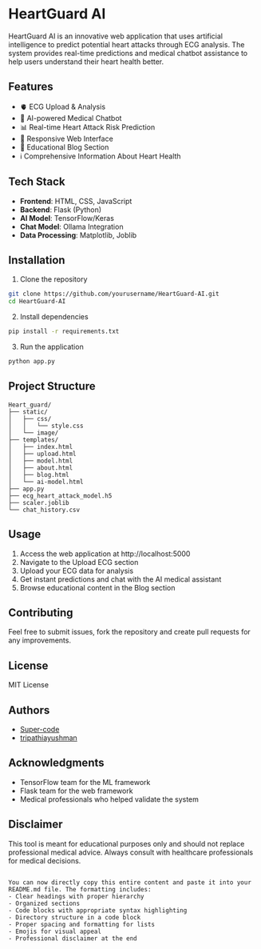 # HeartGuard AI

HeartGuard AI is an innovative web application that uses artificial intelligence to predict potential heart attacks through ECG analysis. The system provides real-time predictions and medical chatbot assistance to help users understand their heart health better.

## Features

- 🫀 ECG Upload & Analysis
- 🤖 AI-powered Medical Chatbot
- 📊 Real-time Heart Attack Risk Prediction
- 📱 Responsive Web Interface
- 📝 Educational Blog Section
- ℹ️ Comprehensive Information About Heart Health

## Tech Stack

- **Frontend**: HTML, CSS, JavaScript
- **Backend**: Flask (Python)
- **AI Model**: TensorFlow/Keras
- **Chat Model**: Ollama Integration
- **Data Processing**: Matplotlib, Joblib

## Installation

1. Clone the repository
```bash
git clone https://github.com/yourusername/HeartGuard-AI.git
cd HeartGuard-AI
```

2. Install dependencies
```bash
pip install -r requirements.txt
```

3. Run the application
```bash
python app.py
```

## Project Structure

```
Heart_guard/
├── static/
│   ├── css/
│   │   └── style.css
│   └── image/
├── templates/
│   ├── index.html
│   ├── upload.html
│   ├── model.html
│   ├── about.html
│   ├── blog.html
│   └── ai-model.html
├── app.py
├── ecg_heart_attack_model.h5
├── scaler.joblib
└── chat_history.csv
```

## Usage

1. Access the web application at http://localhost:5000
2. Navigate to the Upload ECG section
3. Upload your ECG data for analysis
4. Get instant predictions and chat with the AI medical assistant
5. Browse educational content in the Blog section

## Contributing

Feel free to submit issues, fork the repository and create pull requests for any improvements.

## License

MIT License

## Authors

- [Super-code](https://github.com/Super-cod)
- [tripathiayushman](https://github.com/tripathiayushman)

## Acknowledgments

- TensorFlow team for the ML framework
- Flask team for the web framework
- Medical professionals who helped validate the system

## Disclaimer

This tool is meant for educational purposes only and should not replace professional medical advice. Always consult with healthcare professionals for medical decisions.
```

You can now directly copy this entire content and paste it into your README.md file. The formatting includes:
- Clear headings with proper hierarchy
- Organized sections
- Code blocks with appropriate syntax highlighting
- Directory structure in a code block
- Proper spacing and formatting for lists
- Emojis for visual appeal
- Professional disclaimer at the end
